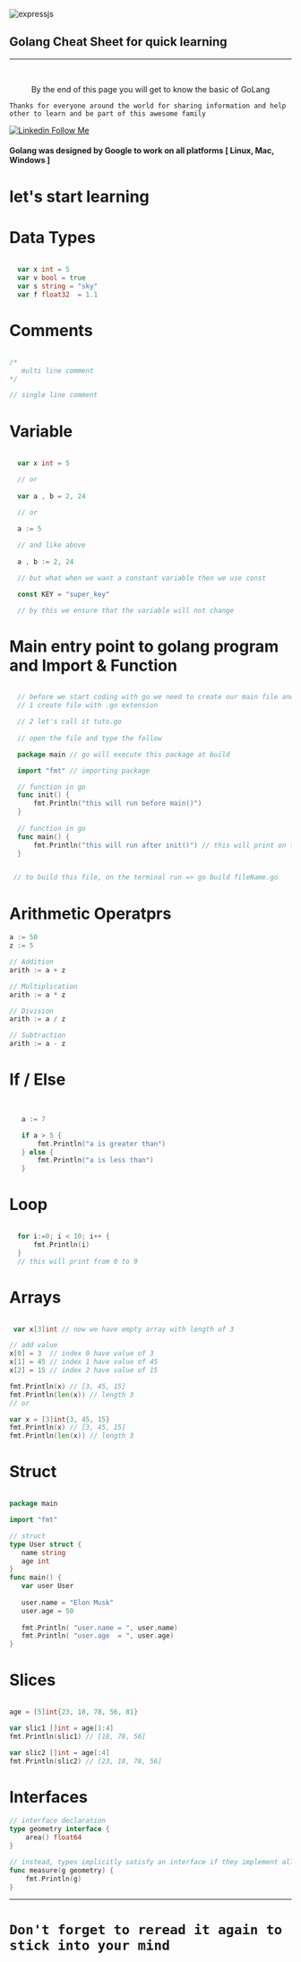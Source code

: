 ![expressjs](../img/golang.PNG)
## Golang Cheat Sheet for quick learning
---


&nbsp;
<p style="text-align: center">By the end of this page you will get to know the basic of GoLang
</p>

`Thanks for everyone around the world for sharing information and help other to learn and be part of this awesome family` 

[![Linkedin](https://i.stack.imgur.com/gVE0j.png) Follow Me ](https://www.linkedin.com/in/ahmed-bejaoui-75b57318a)
  
 
#### Golang was designed by Google to work on all platforms [ Linux, Mac, Windows ]

# let's start learning

# Data Types  <br> 
 ```go
  
   var x int = 5
   var v bool = true
   var s string = "sky"
   var f float32  = 1.1

 ```

# Comments

```go

/* 
   multi line comment
*/

// single line comment

```
# Variable  <br> 
 ```go
  
   var x int = 5

   // or
   
   var a , b = 2, 24

   // or

   a := 5
   
   // and like above 
   
   a , b := 2, 24
 
   // but what when we want a constant variable then we use const

   const KEY = "super_key"

   // by this we ensure that the variable will not change
 ```


# Main entry point to golang program and Import & Function

```go

  // before we start coding with go we need to create our main file and import the main package in our code 
  // 1 create file with .go extension

  // 2 let's call it tuto.go
 
  // open the file and type the follow 

  package main // go will execute this package at build 

  import "fmt" // importing package

  // function in go
  func init() {
      fmt.Println("this will run before main()")
  }
  
  // function in go
  func main() {
      fmt.Println("this will run after init()") // this will print on the console
  }


 // to build this file, on the terminal run => go build fileName.go
```
 




# Arithmetic Operatprs
```go
a := 50
z := 5

// Addition
arith := a + z 

// Multiplication
arith := a * z

// Division
arith := a / z

// Subtraction
arith := a - z
```

# If / Else
```go


   a := 7

   if a > 5 {
       fmt.Println("a is greater than")
   } else {
       fmt.Println("a is less than")
   }

```

# Loop
```go

  for i:=0; i < 10; i++ {
      fmt.Println(i)
  }
  // this will print from 0 to 9

```

# Arrays
```go

 var x[3]int // now we have empty array with length of 3

// add value 
x[0] = 3  // index 0 have value of 3
x[1] = 45 // index 1 have value of 45
x[2] = 15 // index 2 have value of 15

fmt.Println(x) // [3, 45, 15]
fmt.Println(len(x)) // length 3
// or 

var x = [3]int{3, 45, 15}
fmt.Println(x) // [3, 45, 15]
fmt.Println(len(x)) // length 3
```

# Struct 
```go 

package main

import "fmt"

// struct
type User struct {
   name string
   age int
}
func main() {
   var user User
    
   user.name = "Elon Musk"
   user.age = 50
   
   fmt.Println( "user.name = ", user.name)
   fmt.Println( "user.age  = ", user.age)
}


```

# Slices
```go 

age = [5]int{23, 18, 78, 56, 81}

var slic1 []int = age[1:4] 
fmt.Println(slic1) // [18, 78, 56]

var slic2 []int = age[:4] 
fmt.Println(slic2) // [23, 18, 78, 56]

```
# Interfaces

```go
// interface declaration
type geometry interface {
    area() float64
}

// instead, types implicitly satisfy an interface if they implement all required methods
func measure(g geometry) {
    fmt.Println(g)
}
```

---

# `Don't forget to reread it again to stick into your mind`
 
